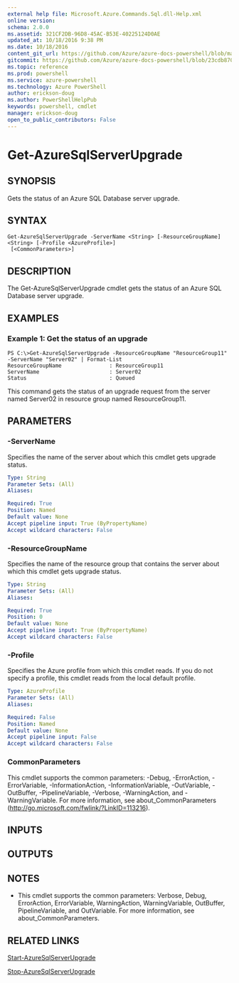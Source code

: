 ```yaml
---
external help file: Microsoft.Azure.Commands.Sql.dll-Help.xml
online version: 
schema: 2.0.0
ms.assetid: 321CF2DB-96D8-45AC-B53E-40225124D0AE
updated_at: 10/18/2016 9:38 PM
ms.date: 10/18/2016
content_git_url: https://github.com/Azure/azure-docs-powershell/blob/master/azureps-cmdlets-docs/ResourceManager/AzureRM.Sql/v0.9.8/Get-AzureSqlServerUpgrade.md
gitcommit: https://github.com/Azure/azure-docs-powershell/blob/23cdb8705d4ab9807c0e21b238f3b134a7d49c7d/azureps-cmdlets-docs/ResourceManager/AzureRM.Sql/v0.9.8/Get-AzureSqlServerUpgrade.md
ms.topic: reference
ms.prod: powershell
ms.service: azure-powershell
ms.technology: Azure PowerShell
author: erickson-doug
ms.author: PowerShellHelpPub
keywords: powershell, cmdlet
manager: erickson-doug
open_to_public_contributors: False
---
```


# Get-AzureSqlServerUpgrade

## SYNOPSIS
Gets the status of an Azure SQL Database server upgrade.

## SYNTAX

```
Get-AzureSqlServerUpgrade -ServerName <String> [-ResourceGroupName] <String> [-Profile <AzureProfile>]
 [<CommonParameters>]
```

## DESCRIPTION
The Get-AzureSqlServerUpgrade cmdlet gets the status of an Azure SQL Database server upgrade.

## EXAMPLES

### Example 1: Get the status of an upgrade
```
PS C:\>Get-AzureSqlServerUpgrade -ResourceGroupName "ResourceGroup11" -ServerName "Server02" | Format-List
ResourceGroupName               : ResourceGroup11
ServerName                      : Server02
Status                          : Queued
```

This command gets the status of an upgrade request from the server named Server02 in resource group named ResourceGroup11.

## PARAMETERS

### -ServerName
Specifies the name of the server about which this cmdlet gets upgrade status.

```yaml
Type: String
Parameter Sets: (All)
Aliases: 

Required: True
Position: Named
Default value: None
Accept pipeline input: True (ByPropertyName)
Accept wildcard characters: False
```

### -ResourceGroupName
Specifies the name of the resource group that contains the server about which this cmdlet gets upgrade status.

```yaml
Type: String
Parameter Sets: (All)
Aliases: 

Required: True
Position: 0
Default value: None
Accept pipeline input: True (ByPropertyName)
Accept wildcard characters: False
```

### -Profile
Specifies the Azure profile from which this cmdlet reads.
If you do not specify a profile, this cmdlet reads from the local default profile.

```yaml
Type: AzureProfile
Parameter Sets: (All)
Aliases: 

Required: False
Position: Named
Default value: None
Accept pipeline input: False
Accept wildcard characters: False
```

### CommonParameters
This cmdlet supports the common parameters: -Debug, -ErrorAction, -ErrorVariable, -InformationAction, -InformationVariable, -OutVariable, -OutBuffer, -PipelineVariable, -Verbose, -WarningAction, and -WarningVariable. For more information, see about_CommonParameters (http://go.microsoft.com/fwlink/?LinkID=113216).

## INPUTS

## OUTPUTS

## NOTES
* This cmdlet supports the common parameters: Verbose, Debug, ErrorAction, ErrorVariable, WarningAction, WarningVariable, OutBuffer, PipelineVariable, and OutVariable. For more information, see about_CommonParameters.

## RELATED LINKS

[Start-AzureSqlServerUpgrade]()

[Stop-AzureSqlServerUpgrade]()



